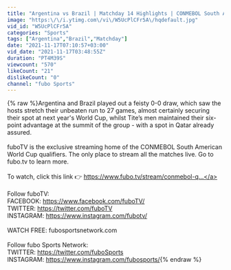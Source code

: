 ```yaml
---
title: "Argentina vs Brazil | Matchday 14 Highlights | CONMEBOL South American World Cup Qualifiers"
image: "https:\/\/i.ytimg.com\/vi\/W5UcPlCFr5A\/hqdefault.jpg"
vid_id: "W5UcPlCFr5A"
categories: "Sports"
tags: ["Argentina","Brazil","Matchday"]
date: "2021-11-17T07:10:57+03:00"
vid_date: "2021-11-17T03:48:55Z"
duration: "PT4M39S"
viewcount: "570"
likeCount: "21"
dislikeCount: "0"
channel: "fubo Sports"
---
```

{% raw %}Argentina and Brazil played out a feisty 0-0 draw, which saw the hosts stretch their unbeaten run to 27 games, almost certainly securing their spot at next year's World Cup, whilst Tite’s men maintained their six-point advantage at the summit of the group - with a spot in Qatar already assured.<br /><br />fuboTV is the exclusive streaming home of the CONMEBOL South American World Cup qualifiers. The only place to stream all the matches live. Go to fubo.tv to learn more. <br /><br />To watch, click this link  👉  <a rel="nofollow" target="blank" href="https://www.fubo.tv/stream/conmebol-q...">https://www.fubo.tv/stream/conmebol-q...</a><br /><br />Follow fuboTV: <br />FACEBOOK: <a rel="nofollow" target="blank" href="https://www.facebook.com/fuboTV/">https://www.facebook.com/fuboTV/</a><br />TWITTER: <a rel="nofollow" target="blank" href="https://twitter.com/fuboTV">https://twitter.com/fuboTV</a><br />INSTAGRAM: <a rel="nofollow" target="blank" href="https://www.instagram.com/fubotv/">https://www.instagram.com/fubotv/</a><br /><br />WATCH FREE: fubosportsnetwork.com<br /><br />Follow fubo Sports Network:<br />TWITTER: <a rel="nofollow" target="blank" href="https://twitter.com/fuboSports">https://twitter.com/fuboSports</a><br />INSTAGRAM: <a rel="nofollow" target="blank" href="https://www.instagram.com/fubosports/">https://www.instagram.com/fubosports/</a>{% endraw %}
